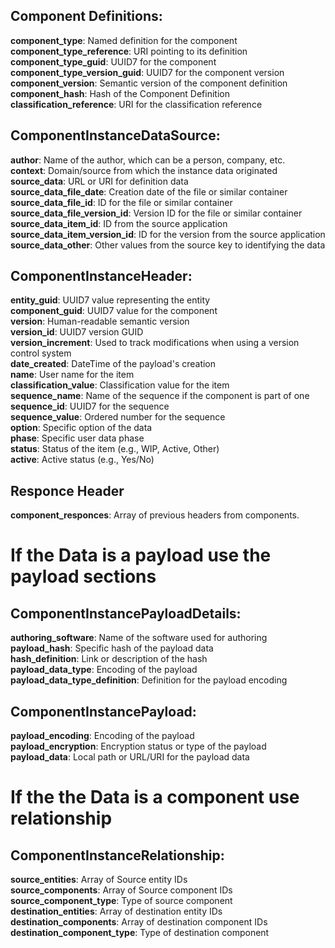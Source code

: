 ## Component Definitions:

**component_type**: Named definition for the component  
**component_type_reference**: URI pointing to its definition  
**component_type_guid**: UUID7 for the component  
**component_type_version_guid**: UUID7 for the component version  
**component_version**: Semantic version of the component definition  
**component_hash**: Hash of the Component Definition <break>
**classification_reference**: URI for the classification reference 

## ComponentInstanceDataSource:

**author**: Name of the author, which can be a person, company, etc.  
**context**: Domain/source from which the instance data originated  
**source_data**: URL or URI for definition data  
**source_data_file_date**: Creation date of the file or similar container  
**source_data_file_id**: ID for the file or similar container  
**source_data_file_version_id**: Version ID for the file or similar container  
**source_data_item_id**: ID from the source application  
**source_data_item_version_id**: ID for the version from the source application  
**source_data_other**: Other values from the source key to identifying the data  

## ComponentInstanceHeader:

**entity_guid**: UUID7 value representing the entity  
**component_guid**: UUID7 value for the component  
**version**: Human-readable semantic version  
**version_id**: UUID7 version GUID  
**version_increment**: Used to track modifications when using a version control system  
**date_created**: DateTime of the payload's creation  
**name**: User name for the item  
**classification_value**: Classification value for the item  
**sequence_name**: Name of the sequence if the component is part of one  
**sequence_id**: UUID7 for the sequence  
**sequence_value**: Ordered number for the sequence  
**option**: Specific option of the data  
**phase**: Specific user data phase  
**status**: Status of the item (e.g., WIP, Active, Other)  
**active**: Active status (e.g., Yes/No)  

## Responce Header 
**component_responces**: Array of previous headers from components. 

# If the Data is a payload use the payload sections

## ComponentInstancePayloadDetails:

**authoring_software**: Name of the software used for authoring  
**payload_hash**: Specific hash of the payload data  
**hash_definition**: Link or description of the hash  
**payload_data_type**: Encoding of the payload  
**payload_data_type_definition**: Definition for the payload encoding  


## ComponentInstancePayload:

**payload_encoding**: Encoding of the payload  
**payload_encryption**: Encryption status or type of the payload  
**payload_data**: Local path or URL/URI for the payload data  

# If the the Data is a component use relationship

## ComponentInstanceRelationship:

**source_entities**: Array of Source entity IDs  
**source_components**: Array of Source component IDs  
**source_component_type**: Type of source component  
**destination_entities**: Array of destination entity IDs  
**destination_components**: Array of destination component IDs  
**destination_component_type**: Type of destination component  


